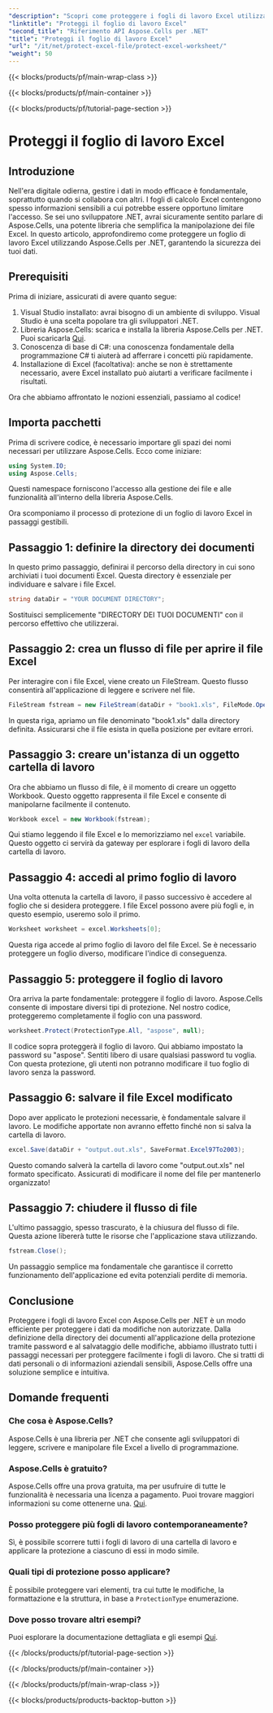 ```yaml
---
"description": "Scopri come proteggere i fogli di lavoro Excel utilizzando Aspose.Cells per .NET con la nostra guida dettagliata. Assicurati che i tuoi dati rimangano sicuri e facilmente gestibili."
"linktitle": "Proteggi il foglio di lavoro Excel"
"second_title": "Riferimento API Aspose.Cells per .NET"
"title": "Proteggi il foglio di lavoro Excel"
"url": "/it/net/protect-excel-file/protect-excel-worksheet/"
"weight": 50
---
```


{{< blocks/products/pf/main-wrap-class >}}

{{< blocks/products/pf/main-container >}}

{{< blocks/products/pf/tutorial-page-section >}}

# Proteggi il foglio di lavoro Excel

## Introduzione

Nell'era digitale odierna, gestire i dati in modo efficace è fondamentale, soprattutto quando si collabora con altri. I fogli di calcolo Excel contengono spesso informazioni sensibili a cui potrebbe essere opportuno limitare l'accesso. Se sei uno sviluppatore .NET, avrai sicuramente sentito parlare di Aspose.Cells, una potente libreria che semplifica la manipolazione dei file Excel. In questo articolo, approfondiremo come proteggere un foglio di lavoro Excel utilizzando Aspose.Cells per .NET, garantendo la sicurezza dei tuoi dati.

## Prerequisiti

Prima di iniziare, assicurati di avere quanto segue:

1. Visual Studio installato: avrai bisogno di un ambiente di sviluppo. Visual Studio è una scelta popolare tra gli sviluppatori .NET.
2. Libreria Aspose.Cells: scarica e installa la libreria Aspose.Cells per .NET. Puoi scaricarla [Qui](https://releases.aspose.com/cells/net/).
3. Conoscenza di base di C#: una conoscenza fondamentale della programmazione C# ti aiuterà ad afferrare i concetti più rapidamente.
4. Installazione di Excel (facoltativa): anche se non è strettamente necessario, avere Excel installato può aiutarti a verificare facilmente i risultati.

Ora che abbiamo affrontato le nozioni essenziali, passiamo al codice!

## Importa pacchetti

Prima di scrivere codice, è necessario importare gli spazi dei nomi necessari per utilizzare Aspose.Cells. Ecco come iniziare:

```csharp
using System.IO;
using Aspose.Cells;
```

Questi namespace forniscono l'accesso alla gestione dei file e alle funzionalità all'interno della libreria Aspose.Cells.

Ora scomponiamo il processo di protezione di un foglio di lavoro Excel in passaggi gestibili.

## Passaggio 1: definire la directory dei documenti

In questo primo passaggio, definirai il percorso della directory in cui sono archiviati i tuoi documenti Excel. Questa directory è essenziale per individuare e salvare i file Excel.

```csharp
string dataDir = "YOUR DOCUMENT DIRECTORY";
```

Sostituisci semplicemente "DIRECTORY DEI TUOI DOCUMENTI" con il percorso effettivo che utilizzerai.

## Passaggio 2: crea un flusso di file per aprire il file Excel

Per interagire con i file Excel, viene creato un FileStream. Questo flusso consentirà all'applicazione di leggere e scrivere nel file. 

```csharp
FileStream fstream = new FileStream(dataDir + "book1.xls", FileMode.Open);
```

In questa riga, apriamo un file denominato "book1.xls" dalla directory definita. Assicurarsi che il file esista in quella posizione per evitare errori.

## Passaggio 3: creare un'istanza di un oggetto cartella di lavoro

Ora che abbiamo un flusso di file, è il momento di creare un oggetto Workbook. Questo oggetto rappresenta il file Excel e consente di manipolarne facilmente il contenuto.

```csharp
Workbook excel = new Workbook(fstream);
```

Qui stiamo leggendo il file Excel e lo memorizziamo nel `excel` variabile. Questo oggetto ci servirà da gateway per esplorare i fogli di lavoro della cartella di lavoro.

## Passaggio 4: accedi al primo foglio di lavoro

Una volta ottenuta la cartella di lavoro, il passo successivo è accedere al foglio che si desidera proteggere. I file Excel possono avere più fogli e, in questo esempio, useremo solo il primo.

```csharp
Worksheet worksheet = excel.Worksheets[0];
```

Questa riga accede al primo foglio di lavoro del file Excel. Se è necessario proteggere un foglio diverso, modificare l'indice di conseguenza.

## Passaggio 5: proteggere il foglio di lavoro

Ora arriva la parte fondamentale: proteggere il foglio di lavoro. Aspose.Cells consente di impostare diversi tipi di protezione. Nel nostro codice, proteggeremo completamente il foglio con una password.

```csharp
worksheet.Protect(ProtectionType.All, "aspose", null);
```

Il codice sopra proteggerà il foglio di lavoro. Qui abbiamo impostato la password su "aspose". Sentiti libero di usare qualsiasi password tu voglia. Con questa protezione, gli utenti non potranno modificare il tuo foglio di lavoro senza la password.

## Passaggio 6: salvare il file Excel modificato

Dopo aver applicato le protezioni necessarie, è fondamentale salvare il lavoro. Le modifiche apportate non avranno effetto finché non si salva la cartella di lavoro.

```csharp
excel.Save(dataDir + "output.out.xls", SaveFormat.Excel97To2003);
```

Questo comando salverà la cartella di lavoro come "output.out.xls" nel formato specificato. Assicurati di modificare il nome del file per mantenerlo organizzato!

## Passaggio 7: chiudere il flusso di file

L'ultimo passaggio, spesso trascurato, è la chiusura del flusso di file. Questa azione libererà tutte le risorse che l'applicazione stava utilizzando.

```csharp
fstream.Close();
```

Un passaggio semplice ma fondamentale che garantisce il corretto funzionamento dell'applicazione ed evita potenziali perdite di memoria.

## Conclusione

Proteggere i fogli di lavoro Excel con Aspose.Cells per .NET è un modo efficiente per proteggere i dati da modifiche non autorizzate. Dalla definizione della directory dei documenti all'applicazione della protezione tramite password e al salvataggio delle modifiche, abbiamo illustrato tutti i passaggi necessari per proteggere facilmente i fogli di lavoro. Che si tratti di dati personali o di informazioni aziendali sensibili, Aspose.Cells offre una soluzione semplice e intuitiva.

## Domande frequenti

### Che cosa è Aspose.Cells?
Aspose.Cells è una libreria per .NET che consente agli sviluppatori di leggere, scrivere e manipolare file Excel a livello di programmazione.

### Aspose.Cells è gratuito?
Aspose.Cells offre una prova gratuita, ma per usufruire di tutte le funzionalità è necessaria una licenza a pagamento. Puoi trovare maggiori informazioni su come ottenerne una. [Qui](https://purchase.aspose.com/buy).

### Posso proteggere più fogli di lavoro contemporaneamente?
Sì, è possibile scorrere tutti i fogli di lavoro di una cartella di lavoro e applicare la protezione a ciascuno di essi in modo simile.

### Quali tipi di protezione posso applicare?
È possibile proteggere vari elementi, tra cui tutte le modifiche, la formattazione e la struttura, in base a `ProtectionType` enumerazione.

### Dove posso trovare altri esempi?
Puoi esplorare la documentazione dettagliata e gli esempi [Qui](https://reference.aspose.com/cells/net/).

{{< /blocks/products/pf/tutorial-page-section >}}

{{< /blocks/products/pf/main-container >}}

{{< /blocks/products/pf/main-wrap-class >}}

{{< blocks/products/products-backtop-button >}}